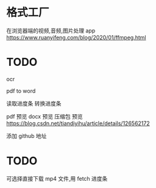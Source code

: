 # 格式工厂

在浏览器端的视频,音频,图片处理 app
https://www.ruanyifeng.com/blog/2020/01/ffmpeg.html

# TODO

ocr

pdf to word

读取进度条
转换进度条

pdf 预览 docx 预览
压缩包 预览 https://blog.csdn.net/tiandiyihu/article/details/126562172

添加 github 地址

# TODO

可选择直接下载 mp4 文件,用 fetch 进度条
